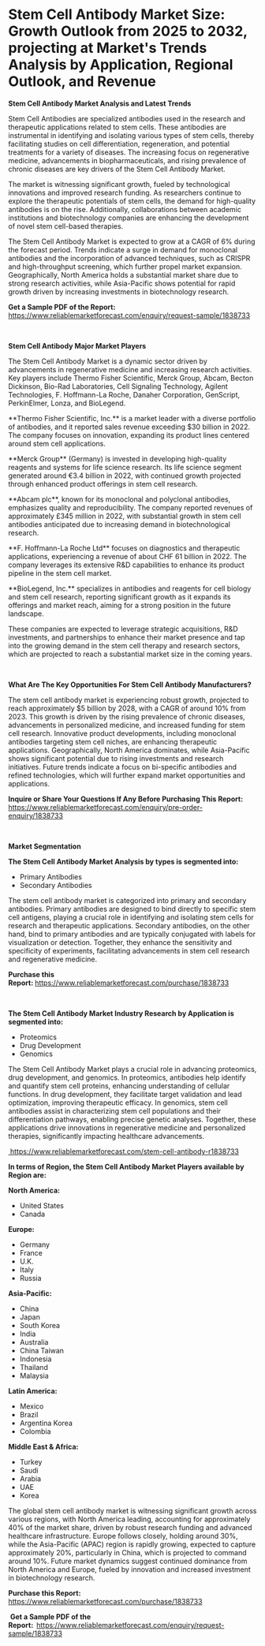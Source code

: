 <p><h1>Stem Cell Antibody Market Size: Growth Outlook from 2025 to 2032, projecting at Market's Trends Analysis by Application, Regional Outlook, and Revenue</h1></p><p><strong>Stem Cell Antibody Market Analysis and Latest Trends</strong></p>
<p><p>Stem Cell Antibodies are specialized antibodies used in the research and therapeutic applications related to stem cells. These antibodies are instrumental in identifying and isolating various types of stem cells, thereby facilitating studies on cell differentiation, regeneration, and potential treatments for a variety of diseases. The increasing focus on regenerative medicine, advancements in biopharmaceuticals, and rising prevalence of chronic diseases are key drivers of the Stem Cell Antibody Market.</p><p>The market is witnessing significant growth, fueled by technological innovations and improved research funding. As researchers continue to explore the therapeutic potentials of stem cells, the demand for high-quality antibodies is on the rise. Additionally, collaborations between academic institutions and biotechnology companies are enhancing the development of novel stem cell-based therapies.</p><p>The Stem Cell Antibody Market is expected to grow at a CAGR of 6% during the forecast period. Trends indicate a surge in demand for monoclonal antibodies and the incorporation of advanced techniques, such as CRISPR and high-throughput screening, which further propel market expansion. Geographically, North America holds a substantial market share due to strong research activities, while Asia-Pacific shows potential for rapid growth driven by increasing investments in biotechnology research.</p></p>
<p><strong>Get a Sample PDF of the Report:&nbsp;</strong> <a href="https://www.reliablemarketforecast.com/enquiry/request-sample/1838733?utm_campaign=2291&utm_medium=2&utm_source=Github&utm_content=ia&utm_term=19042025&utm_id=stem-cell-antibody">https://www.reliablemarketforecast.com/enquiry/request-sample/1838733</a></p>
<p>&nbsp;</p>
<p><strong>Stem Cell Antibody Major Market Players</strong></p>
<p><p>The Stem Cell Antibody Market is a dynamic sector driven by advancements in regenerative medicine and increasing research activities. Key players include Thermo Fisher Scientific, Merck Group, Abcam, Becton Dickinson, Bio-Rad Laboratories, Cell Signaling Technology, Agilent Technologies, F. Hoffmann-La Roche, Danaher Corporation, GenScript, PerkinElmer, Lonza, and BioLegend.</p><p>**Thermo Fisher Scientific, Inc.** is a market leader with a diverse portfolio of antibodies, and it reported sales revenue exceeding $30 billion in 2022. The company focuses on innovation, expanding its product lines centered around stem cell applications.</p><p>**Merck Group** (Germany) is invested in developing high-quality reagents and systems for life science research. Its life science segment generated around €3.4 billion in 2022, with continued growth projected through enhanced product offerings in stem cell research.</p><p>**Abcam plc**, known for its monoclonal and polyclonal antibodies, emphasizes quality and reproducibility. The company reported revenues of approximately £345 million in 2022, with substantial growth in stem cell antibodies anticipated due to increasing demand in biotechnological research.</p><p>**F. Hoffmann-La Roche Ltd** focuses on diagnostics and therapeutic applications, experiencing a revenue of about CHF 61 billion in 2022. The company leverages its extensive R&D capabilities to enhance its product pipeline in the stem cell market.</p><p>**BioLegend, Inc.** specializes in antibodies and reagents for cell biology and stem cell research, reporting significant growth as it expands its offerings and market reach, aiming for a strong position in the future landscape.</p><p>These companies are expected to leverage strategic acquisitions, R&D investments, and partnerships to enhance their market presence and tap into the growing demand in the stem cell therapy and research sectors, which are projected to reach a substantial market size in the coming years.</p></p>
<p>&nbsp;</p>
<p><strong>What Are The Key Opportunities For Stem Cell Antibody Manufacturers?</strong></p>
<p><p>The stem cell antibody market is experiencing robust growth, projected to reach approximately $5 billion by 2028, with a CAGR of around 10% from 2023. This growth is driven by the rising prevalence of chronic diseases, advancements in personalized medicine, and increased funding for stem cell research. Innovative product developments, including monoclonal antibodies targeting stem cell niches, are enhancing therapeutic applications. Geographically, North America dominates, while Asia-Pacific shows significant potential due to rising investments and research initiatives. Future trends indicate a focus on bi-specific antibodies and refined technologies, which will further expand market opportunities and applications.</p></p>
<p><strong>Inquire or Share Your Questions If Any Before Purchasing This Report:</strong> <a href="https://www.reliablemarketforecast.com/enquiry/pre-order-enquiry/1838733?utm_campaign=2291&utm_medium=2&utm_source=Github&utm_content=ia&utm_term=19042025&utm_id=stem-cell-antibody">https://www.reliablemarketforecast.com/enquiry/pre-order-enquiry/1838733</a></p>
<p>&nbsp;</p>
<p><strong>Market Segmentation</strong></p>
<p><strong>The Stem Cell Antibody Market Analysis by types is segmented into:</strong></p>
<p><ul><li>Primary Antibodies</li><li>Secondary Antibodies</li></ul></p>
<p><p>The stem cell antibody market is categorized into primary and secondary antibodies. Primary antibodies are designed to bind directly to specific stem cell antigens, playing a crucial role in identifying and isolating stem cells for research and therapeutic applications. Secondary antibodies, on the other hand, bind to primary antibodies and are typically conjugated with labels for visualization or detection. Together, they enhance the sensitivity and specificity of experiments, facilitating advancements in stem cell research and regenerative medicine.</p></p>
<p><strong>Purchase this Report:&nbsp;</strong><a href="https://www.reliablemarketforecast.com/purchase/1838733?utm_campaign=2291&utm_medium=2&utm_source=Github&utm_content=ia&utm_term=19042025&utm_id=stem-cell-antibody">https://www.reliablemarketforecast.com/purchase/1838733</a></p>
<p>&nbsp;</p>
<p><strong>The Stem Cell Antibody Market Industry Research by Application is segmented into:</strong></p>
<p><ul><li>Proteomics</li><li>Drug Development</li><li>Genomics</li></ul></p>
<p><p>The Stem Cell Antibody Market plays a crucial role in advancing proteomics, drug development, and genomics. In proteomics, antibodies help identify and quantify stem cell proteins, enhancing understanding of cellular functions. In drug development, they facilitate target validation and lead optimization, improving therapeutic efficacy. In genomics, stem cell antibodies assist in characterizing stem cell populations and their differentiation pathways, enabling precise genetic analyses. Together, these applications drive innovations in regenerative medicine and personalized therapies, significantly impacting healthcare advancements.</p></p>
<p><a href="https://www.reliablemarketforecast.com/stem-cell-antibody-r1838733?utm_campaign=2291&utm_medium=2&utm_source=Github&utm_content=ia&utm_term=19042025&utm_id=stem-cell-antibody">&nbsp;https://www.reliablemarketforecast.com/stem-cell-antibody-r1838733</a></p>
<p><strong>In terms of Region, the Stem Cell Antibody Market Players available by Region are:</strong></p>
<p>
    <p> <strong> North America: </strong>
        <ul>
            <li>United States</li>
            <li>Canada</li>
        </ul>
        </p> 
    <p> <strong> Europe: </strong>
        <ul>
            <li>Germany</li>
            <li>France</li>
            <li>U.K.</li>
            <li>Italy</li>
            <li>Russia</li>
        </ul>
        </p> 
    <p> <strong> Asia-Pacific: </strong>
        <ul>
            <li>China</li>
            <li>Japan</li>
            <li>South Korea</li>
            <li>India</li>
            <li>Australia</li>
            <li>China Taiwan</li>
            <li>Indonesia</li>
            <li>Thailand</li>
            <li>Malaysia</li>
        </ul>
        </p> 
    <p> <strong> Latin America: </strong>
        <ul>
            <li>Mexico</li>
            <li>Brazil</li>
            <li>Argentina Korea</li>
            <li>Colombia</li>
        </ul>
        </p> 
    <p> <strong> Middle East & Africa: </strong>
        <ul>
            <li>Turkey</li>
            <li>Saudi</li>
            <li>Arabia</li>
            <li>UAE</li>
            <li>Korea</li>
        </ul>
    </p>
    </p>
<p><p>The global stem cell antibody market is witnessing significant growth across various regions, with North America leading, accounting for approximately 40% of the market share, driven by robust research funding and advanced healthcare infrastructure. Europe follows closely, holding around 30%, while the Asia-Pacific (APAC) region is rapidly growing, expected to capture approximately 20%, particularly in China, which is projected to command around 10%. Future market dynamics suggest continued dominance from North America and Europe, fueled by innovation and increased investment in biotechnology research.</p></p>
<p><strong>Purchase this Report: </strong><a href="https://www.reliablemarketforecast.com/purchase/1838733?utm_campaign=2291&utm_medium=2&utm_source=Github&utm_content=ia&utm_term=19042025&utm_id=stem-cell-antibody">https://www.reliablemarketforecast.com/purchase/1838733</a></p>
<p>&nbsp;<strong>Get a Sample PDF of the Report:&nbsp;&nbsp;</strong><a href="https://www.reliablemarketforecast.com/enquiry/request-sample/1838733?utm_campaign=2291&utm_medium=2&utm_source=Github&utm_content=ia&utm_term=19042025&utm_id=stem-cell-antibody">https://www.reliablemarketforecast.com/enquiry/request-sample/1838733</a></p>
<p><strong></strong></p>
<p><p></p><p></p><p></p></p>